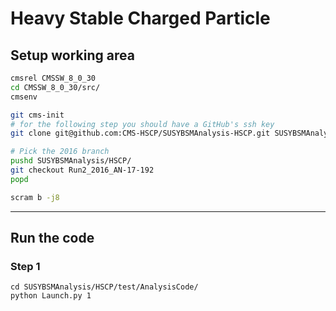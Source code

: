 # Heavy Stable Charged Particle

## Setup working area

```bash
cmsrel CMSSW_8_0_30
cd CMSSW_8_0_30/src/
cmsenv

git cms-init
# for the following step you should have a GitHub's ssh key
git clone git@github.com:CMS-HSCP/SUSYBSMAnalysis-HSCP.git SUSYBSMAnalysis/HSCP 

# Pick the 2016 branch
pushd SUSYBSMAnalysis/HSCP/
git checkout Run2_2016_AN-17-192
popd

scram b -j8
```

-------------------------------

## Run the code

### Step 1
```
cd SUSYBSMAnalysis/HSCP/test/AnalysisCode/
python Launch.py 1
```




